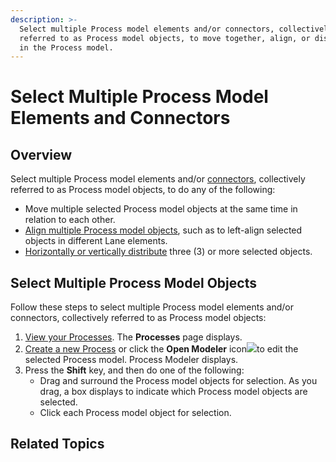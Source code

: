 ```yaml
---
description: >-
  Select multiple Process model elements and/or connectors, collectively
  referred to as Process model objects, to move together, align, or distribute
  in the Process model.
---
```


# Select Multiple Process Model Elements and Connectors

## Overview

Select multiple Process model elements and/or [connectors](model-processes-using-connectors/what-is-a-connector.md), collectively referred to as Process model objects, to do any of the following:

* Move multiple selected Process model objects at the same time in relation to each other.
* [Align multiple Process model objects](align-and-distribute-process-model-elements-and-connectors.md#align-process-model-objects), such as to left-align selected objects in different Lane elements.
* [Horizontally or vertically distribute](align-and-distribute-process-model-elements-and-connectors.md#distribute-process-model-objects) three \(3\) or more selected objects.

## Select Multiple Process Model Objects

Follow these steps to select multiple Process model elements and/or connectors, collectively referred to as Process model objects:

1. [View your Processes](../viewing-processes/view-the-list-of-processes/view-your-processes.md#view-all-active-processes). The **Processes** page displays.
2. [Create a new Process](../viewing-processes/view-the-list-of-processes/create-a-process.md) or click the **Open Modeler** icon![](../../.gitbook/assets/open-modeler-edit-icon-processes-page-processes.png)to edit the selected Process model. Process Modeler displays.
3. Press the **Shift** key, and then do one of the following:
   * Drag and surround the Process model objects for selection. As you drag, a box displays to indicate which Process model objects are selected.
   * Click each Process model object for selection.

## Related Topics



